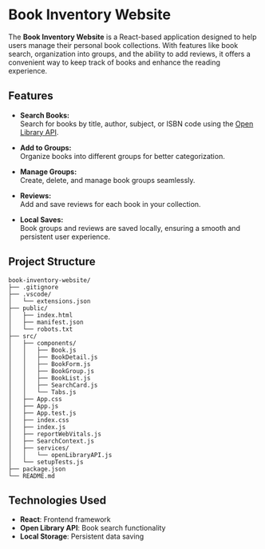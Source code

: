 # Book Inventory Website  

The **Book Inventory Website** is a React-based application designed to help users manage their personal book collections. With features like book search, organization into groups, and the ability to add reviews, it offers a convenient way to keep track of books and enhance the reading experience.  

## Features  
- **Search Books:**  
  Search for books by title, author, subject, or ISBN code using the [Open Library API](https://openlibrary.org/developers/api).  

- **Add to Groups:**  
  Organize books into different groups for better categorization.  

- **Manage Groups:**  
  Create, delete, and manage book groups seamlessly.  

- **Reviews:**  
  Add and save reviews for each book in your collection.  

- **Local Saves:**  
  Book groups and reviews are saved locally, ensuring a smooth and persistent user experience.  

## Project Structure 
```
book-inventory-website/
├── .gitignore
├── .vscode/
│   └── extensions.json
├── public/
│   ├── index.html
│   ├── manifest.json
│   └── robots.txt
├── src/
│   ├── components/
│   │   ├── Book.js
│   │   ├── BookDetail.js
│   │   ├── BookForm.js
│   │   ├── BookGroup.js
│   │   ├── BookList.js
│   │   ├── SearchCard.js
│   │   └── Tabs.js
│   ├── App.css
│   ├── App.js
│   ├── App.test.js
│   ├── index.css
│   ├── index.js
│   ├── reportWebVitals.js
│   ├── SearchContext.js
│   ├── services/
│   │   └── openLibraryAPI.js
│   └── setupTests.js
├── package.json
└── README.md
```

## Technologies Used
- **React**: Frontend framework
- **Open Library API**: Book search functionality
- **Local Storage**: Persistent data saving
